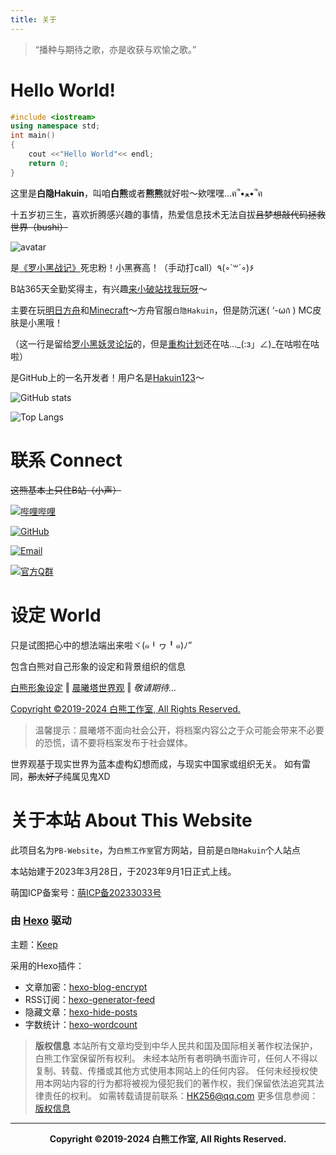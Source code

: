 ```yaml
---
title: 关于
---
```


>“播种与期待之歌，亦是收获与欢愉之歌。”

# Hello World!

``` C++
#include <iostream>
using namespace std;
int main()
{
    cout <<"Hello World"<< endl;
    return 0;
}
```

这里是**白隐Hakuin**，叫咱**白熊**或者**熊熊**就好啦～欸嘿嘿…ฅ՞•ﻌ•՞ฅ

十五岁初三生，喜欢折腾感兴趣的事情，热爱信息技术无法自拔~~且梦想敲代码拯救世界（bushi）~~

<img src="/images/avatar.jpg" alt="avatar" />

是[《罗小黑战记》](https://www.bilibili.com/bangumi/play/ss1733)死忠粉！小黑赛高！（手动打call）٩(◦`꒳´◦)۶

B站365天全勤奖得主，有兴趣[来小破站找我玩呀](https://space.bilibili.com/478104735)～

主要在玩[明日方舟](https://ak.hypergryph.com)和[Minecraft](https://zh-cn.namemc.com/profile/Hakuin123.1)～方舟官服`白隐Hakuin`，但是防沉迷( ‘-ωก̀ ) MC皮肤是小黑哦！

（这一行是留给[罗小黑妖灵论坛](https://www.heibbs.net)的，但是[重构计划](https://m.weibo.cn/detail/4866496969312834)还在咕…_(:з」∠)_在咕啦在咕啦）

是GitHub上的一名开发者！用户名是[Hakuin123](https://github.com/Hakuin123)～

![GitHub stats](https://github-readme-stats.vercel.app/api?username=Hakuin123&show_icons=true&bg_color=30,e96443,904e95&title_color=fff&text_color=fff)

![Top Langs](https://github-readme-stats.vercel.app/api/top-langs/?username=Hakuin123&layout=compact)

# 联系 Connect

~~这熊基本上只住B站（小声）~~

[![哔哩哔哩](https://img.shields.io/badge/bilibili-白隐Hakuin-00a1d6?style=for-the-badge&logo=bilibili)](https://space.bilibili.com/478104735)

[![GitHub](https://img.shields.io/badge/GitHub-Hakuin123-%23181717?style=for-the-badge&logo=GitHub)](https://github.com/Hakuin123)

[![Email](https://img.shields.io/badge/Email-HK256@qq.com-FF9F03?style=for-the-badge&logo=Gmail)](mailto:白隐Hakuin<HK256@qq.com>)

[![官方Q群](https://img.shields.io/badge/官方①群-594945037-14B6F6?style=for-the-badge&logo=TencentQQ)](https://jq.qq.com/?_wv=1027&k=2WQHZYfq)

# 设定 World

只是试图把心中的想法端出来啦ヾ(๑╹ヮ╹๑)ﾉ”

包含白熊对自己形象的设定和背景组织的信息

[白熊形象设定](/oc) ‖ [晨曦塔世界观](/world) ‖ *敬请期待…*

[Copyright ©2019-2024 白熊工作室, All Rights Reserved.](/copyright)

> 温馨提示：晨曦塔不面向社会公开，将档案内容公之于众可能会带来不必要的恐慌，请不要将档案发布于社会媒体。

世界观基于现实世界为蓝本虚构幻想而成，与现实中国家或组织无关。
如有雷同，~~那太好了~~纯属见鬼XD

# 关于本站 About This Website

此项目名为`PB-Website`，为`白熊工作室`官方网站，目前是`白隐Hakuin`个人站点

本站始建于2023年3月28日，于2023年9月1日正式上线。

萌国ICP备案号：[萌ICP备20233033号](https://icp.gov.moe/?keyword=20233033)

### 由 [Hexo](https://hexo.io) 驱动

主题：[Keep](https://github.com/XPoet/hexo-theme-keep)

采用的Hexo插件：
- 文章加密：[hexo-blog-encrypt](https://github.com/D0n9X1n/hexo-blog-encrypt)
- RSS订阅：[hexo-generator-feed](https://github.com/hexojs/hexo-generator-feed)
- 隐藏文章：[hexo-hide-posts](https://github.com/prinsss/hexo-hide-posts)
- 字数统计：[hexo-wordcount](https://github.com/willin/hexo-wordcount)


> **版权信息**
> 本站所有文章均受到中华人民共和国及国际相关著作权法保护，白熊工作室保留所有权利。
> 未经本站所有者明确书面许可，任何人不得以复制、转载、传播或其他方式使用本网站上的任何内容。
> 任何未经授权使用本网站内容的行为都将被视为侵犯我们的著作权，我们保留依法追究其法律责任的权利。
> 如需转载请提前联系：HK256@qq.com
> 更多信息参阅：[版权信息](/copyright)

---

<p align="center"><b>Copyright ©2019-2024 白熊工作室, All Rights Reserved.</b></p>